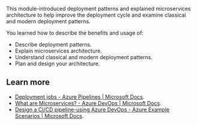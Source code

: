 This module-introduced deployment patterns and explained microservices architecture to help improve the deployment cycle and examine classical and modern deployment patterns.

You learned how to describe the benefits and usage of:

 -  Describe deployment patterns.
 -  Explain microservices architecture.
 -  Understand classical and modern deployment patterns.
 -  Plan and design your architecture.

## Learn more

 -  [Deployment jobs - Azure Pipelines \| Microsoft Docs](/azure/devops/pipelines/process/deployment-jobs).
 -  [What are Microservices? - Azure DevOps \| Microsoft Docs](/devops/deliver/what-are-microservices).
 -  [Design a CI/CD pipeline-using Azure DevOps - Azure Example Scenarios \| Microsoft Docs](/azure/architecture/example-scenario/apps/devops-dotnet-webapp).
